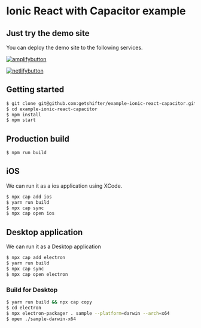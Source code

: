 # Ionic React with Capacitor example


## Just try the demo site

You can deploy the demo site to the following services.

[![amplifybutton](https://oneclick.amplifyapp.com/button.svg)](https://console.aws.amazon.com/amplify/home#/deploy?repo=https://github.com/getshifter/example-ionic-react-capacitor)


[![netlifybutton](https://www.netlify.com/img/deploy/button.svg)](https://app.netlify.com/start/deploy?repository=https://github.com/getshifter/example-ionic-react-capacitor)

## Getting started

```bash
$ git clone git@github.com:getshifter/example-ionic-react-capacitor.git
$ cd example-ionic-react-capacitor
$ npm install
$ npm start
```

## Production build

```bash
$ npm run build
```

## iOS

We can run it as a ios application using XCode.


```bash
$ npx cap add ios
$ yarn run build 
$ npx cap sync
$ npx cap open ios
```

## Desktop application

We can run it as a Desktop application


```bash
$ npx cap add electron
$ yarn run build 
$ npx cap sync
$ npx cap open electron
```


### Build for Desktop

```bash
$ yarn run build && npx cap copy
$ cd electron
$ npx electron-packager . sample --platform=darwin --arch=x64
$ open ./sample-darwin-x64
```
